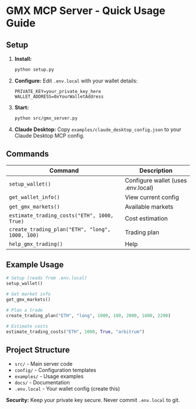 # GMX MCP Server - Quick Usage Guide

## Setup

1. **Install:**
   ```bash
   python setup.py
   ```

2. **Configure:**
   Edit `.env.local` with your wallet details:
   ```
   PRIVATE_KEY=your_private_key_here
   WALLET_ADDRESS=0xYourWalletAddress
   ```

3. **Start:**
   ```bash
   python src/gmx_server.py
   ```

4. **Claude Desktop:**
   Copy `examples/claude_desktop_config.json` to your Claude Desktop MCP config.

## Commands

| Command | Description |
|---------|-------------|
| `setup_wallet()` | Configure wallet (uses .env.local) |
| `get_wallet_info()` | View current config |
| `get_gmx_markets()` | Available markets |
| `estimate_trading_costs("ETH", 1000, True)` | Cost estimation |
| `create_trading_plan("ETH", "long", 1000, 100)` | Trading plan |
| `help_gmx_trading()` | Help |

## Example Usage

```python
# Setup (reads from .env.local)
setup_wallet()

# Get market info
get_gmx_markets()

# Plan a trade
create_trading_plan("ETH", "long", 1000, 100, 2000, 1800, 2200)

# Estimate costs
estimate_trading_costs("ETH", 1000, True, "arbitrum")
```

## Project Structure

- `src/` - Main server code
- `config/` - Configuration templates
- `examples/` - Usage examples
- `docs/` - Documentation
- `.env.local` - Your wallet config (create this)

**Security:** Keep your private key secure. Never commit `.env.local` to git.
